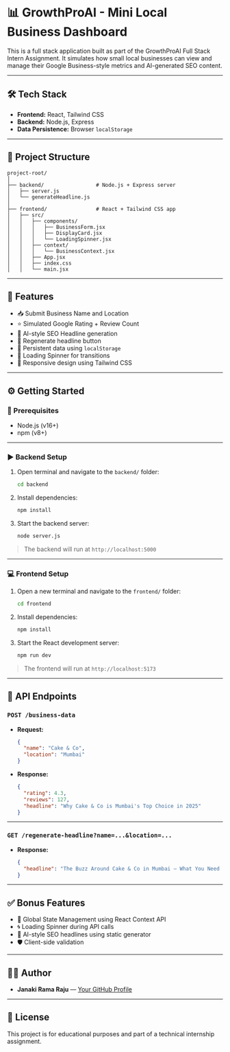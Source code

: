 # 📊 GrowthProAI - Mini Local Business Dashboard

This is a full stack application built as part of the GrowthProAI Full Stack Intern Assignment. It simulates how small local businesses can view and manage their Google Business-style metrics and AI-generated SEO content.

---

## 🛠 Tech Stack

- **Frontend:** React, Tailwind CSS
- **Backend:** Node.js, Express
- **Data Persistence:** Browser `localStorage`

---

## 📁 Project Structure

```
project-root/
│
├── backend/                 # Node.js + Express server
│   ├── server.js
│   └── generateHeadline.js
│
├── frontend/                # React + Tailwind CSS app
│   ├── src/
│   │   ├── components/
│   │   │   ├── BusinessForm.jsx
│   │   │   ├── DisplayCard.jsx
│   │   │   └── LoadingSpinner.jsx
│   │   ├── context/
│   │   │   └── BusinessContext.jsx
│   │   ├── App.jsx
│   │   ├── index.css
│   │   └── main.jsx
```

---

## 🚀 Features

- 📥 Submit Business Name and Location
- ⭐ Simulated Google Rating + Review Count
- 🧠 AI-style SEO Headline generation
- 🔁 Regenerate headline button
- 💾 Persistent data using `localStorage`
- 🔄 Loading Spinner for transitions
- 📱 Responsive design using Tailwind CSS

---

## ⚙️ Getting Started

### 🔧 Prerequisites

- Node.js (v16+)
- npm (v8+)

---

### ▶️ Backend Setup

1. Open terminal and navigate to the `backend/` folder:

   ```bash
   cd backend
   ```

2. Install dependencies:

   ```bash
   npm install
   ```

3. Start the backend server:

   ```bash
   node server.js
   ```

> The backend will run at `http://localhost:5000`

---

### 💻 Frontend Setup

1. Open a new terminal and navigate to the `frontend/` folder:

   ```bash
   cd frontend
   ```

2. Install dependencies:

   ```bash
   npm install
   ```

3. Start the React development server:

   ```bash
   npm run dev
   ```

> The frontend will run at `http://localhost:5173`

---

## 🧪 API Endpoints

### `POST /business-data`

- **Request:**  
  ```json
  {
    "name": "Cake & Co",
    "location": "Mumbai"
  }
  ```

- **Response:**
  ```json
  {
    "rating": 4.3,
    "reviews": 127,
    "headline": "Why Cake & Co is Mumbai's Top Choice in 2025"
  }
  ```

---

### `GET /regenerate-headline?name=...&location=...`

- **Response:**
  ```json
  {
    "headline": "The Buzz Around Cake & Co in Mumbai – What You Need to Know"
  }
  ```

---

## ✅ Bonus Features

- 🧠 Global State Management using React Context API
- 🌀 Loading Spinner during API calls
- 🧬 AI-style SEO headlines using static generator
- 🛡️ Client-side validation

---

## 👨‍💻 Author

- **Janaki Rama Raju** — [Your GitHub Profile](https://github.com/LVSJanakiRamaraju)

---

## 📄 License

This project is for educational purposes and part of a technical internship assignment.
